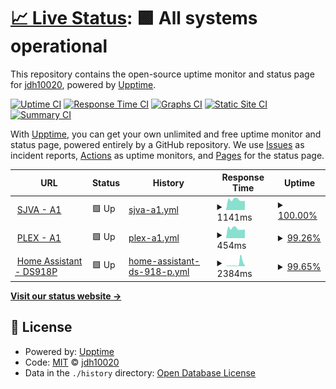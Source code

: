 # [📈 Live Status](https://jdh10020.github.io/upptime): <!--live status--> **🟩 All systems operational**

This repository contains the open-source uptime monitor and status page for [jdh10020](https://jdh10020.github.io/upptime), powered by [Upptime](https://github.com/upptime/upptime).

[![Uptime CI](https://github.com/jdh10020/upptime/workflows/Uptime%20CI/badge.svg)](https://github.com/jdh10020/upptime/actions?query=workflow%3A%22Uptime+CI%22)
[![Response Time CI](https://github.com/jdh10020/upptime/workflows/Response%20Time%20CI/badge.svg)](https://github.com/jdh10020/upptime/actions?query=workflow%3A%22Response+Time+CI%22)
[![Graphs CI](https://github.com/jdh10020/upptime/workflows/Graphs%20CI/badge.svg)](https://github.com/jdh10020/upptime/actions?query=workflow%3A%22Graphs+CI%22)
[![Static Site CI](https://github.com/jdh10020/upptime/workflows/Static%20Site%20CI/badge.svg)](https://github.com/jdh10020/upptime/actions?query=workflow%3A%22Static+Site+CI%22)
[![Summary CI](https://github.com/jdh10020/upptime/workflows/Summary%20CI/badge.svg)](https://github.com/jdh10020/upptime/actions?query=workflow%3A%22Summary+CI%22)

With [Upptime](https://upptime.js.org), you can get your own unlimited and free uptime monitor and status page, powered entirely by a GitHub repository. We use [Issues](https://github.com/jdh10020/upptime/issues) as incident reports, [Actions](https://github.com/jdh10020/upptime/actions) as uptime monitors, and [Pages](https://jdh10020.github.io/upptime) for the status page.

<!--start: status pages-->
<!-- This summary is generated by Upptime (https://github.com/upptime/upptime) -->
<!-- Do not edit this manually, your changes will be overwritten -->
<!-- prettier-ignore -->
| URL | Status | History | Response Time | Uptime |
| --- | ------ | ------- | ------------- | ------ |
| <img alt="" src="https://icons.duckduckgo.com/ip3/146.56.161.24.ico" height="13"> [SJVA - A1](http://146.56.161.24:9999/) | 🟩 Up | [sjva-a1.yml](https://github.com/jdh10020/upptime/commits/HEAD/history/sjva-a1.yml) | <details><summary><img alt="Response time graph" src="./graphs/sjva-a1/response-time-week.png" height="20"> 1141ms</summary><br><a href="https://jdh10020.github.io/upptime/history/sjva-a1"><img alt="Response time 1200" src="https://img.shields.io/endpoint?url=https%3A%2F%2Fraw.githubusercontent.com%2Fjdh10020%2Fupptime%2FHEAD%2Fapi%2Fsjva-a1%2Fresponse-time.json"></a><br><a href="https://jdh10020.github.io/upptime/history/sjva-a1"><img alt="24-hour response time 1344" src="https://img.shields.io/endpoint?url=https%3A%2F%2Fraw.githubusercontent.com%2Fjdh10020%2Fupptime%2FHEAD%2Fapi%2Fsjva-a1%2Fresponse-time-day.json"></a><br><a href="https://jdh10020.github.io/upptime/history/sjva-a1"><img alt="7-day response time 1141" src="https://img.shields.io/endpoint?url=https%3A%2F%2Fraw.githubusercontent.com%2Fjdh10020%2Fupptime%2FHEAD%2Fapi%2Fsjva-a1%2Fresponse-time-week.json"></a><br><a href="https://jdh10020.github.io/upptime/history/sjva-a1"><img alt="30-day response time 1183" src="https://img.shields.io/endpoint?url=https%3A%2F%2Fraw.githubusercontent.com%2Fjdh10020%2Fupptime%2FHEAD%2Fapi%2Fsjva-a1%2Fresponse-time-month.json"></a><br><a href="https://jdh10020.github.io/upptime/history/sjva-a1"><img alt="1-year response time 1211" src="https://img.shields.io/endpoint?url=https%3A%2F%2Fraw.githubusercontent.com%2Fjdh10020%2Fupptime%2FHEAD%2Fapi%2Fsjva-a1%2Fresponse-time-year.json"></a></details> | <details><summary><a href="https://jdh10020.github.io/upptime/history/sjva-a1">100.00%</a></summary><a href="https://jdh10020.github.io/upptime/history/sjva-a1"><img alt="All-time uptime 99.95%" src="https://img.shields.io/endpoint?url=https%3A%2F%2Fraw.githubusercontent.com%2Fjdh10020%2Fupptime%2FHEAD%2Fapi%2Fsjva-a1%2Fuptime.json"></a><br><a href="https://jdh10020.github.io/upptime/history/sjva-a1"><img alt="24-hour uptime 100.00%" src="https://img.shields.io/endpoint?url=https%3A%2F%2Fraw.githubusercontent.com%2Fjdh10020%2Fupptime%2FHEAD%2Fapi%2Fsjva-a1%2Fuptime-day.json"></a><br><a href="https://jdh10020.github.io/upptime/history/sjva-a1"><img alt="7-day uptime 100.00%" src="https://img.shields.io/endpoint?url=https%3A%2F%2Fraw.githubusercontent.com%2Fjdh10020%2Fupptime%2FHEAD%2Fapi%2Fsjva-a1%2Fuptime-week.json"></a><br><a href="https://jdh10020.github.io/upptime/history/sjva-a1"><img alt="30-day uptime 100.00%" src="https://img.shields.io/endpoint?url=https%3A%2F%2Fraw.githubusercontent.com%2Fjdh10020%2Fupptime%2FHEAD%2Fapi%2Fsjva-a1%2Fuptime-month.json"></a><br><a href="https://jdh10020.github.io/upptime/history/sjva-a1"><img alt="1-year uptime 99.98%" src="https://img.shields.io/endpoint?url=https%3A%2F%2Fraw.githubusercontent.com%2Fjdh10020%2Fupptime%2FHEAD%2Fapi%2Fsjva-a1%2Fuptime-year.json"></a></details>
| <img alt="" src="https://icons.duckduckgo.com/ip3/146.56.161.24.ico" height="13"> [PLEX - A1](http://146.56.161.24:32400/web) | 🟩 Up | [plex-a1.yml](https://github.com/jdh10020/upptime/commits/HEAD/history/plex-a1.yml) | <details><summary><img alt="Response time graph" src="./graphs/plex-a1/response-time-week.png" height="20"> 454ms</summary><br><a href="https://jdh10020.github.io/upptime/history/plex-a1"><img alt="Response time 488" src="https://img.shields.io/endpoint?url=https%3A%2F%2Fraw.githubusercontent.com%2Fjdh10020%2Fupptime%2FHEAD%2Fapi%2Fplex-a1%2Fresponse-time.json"></a><br><a href="https://jdh10020.github.io/upptime/history/plex-a1"><img alt="24-hour response time 550" src="https://img.shields.io/endpoint?url=https%3A%2F%2Fraw.githubusercontent.com%2Fjdh10020%2Fupptime%2FHEAD%2Fapi%2Fplex-a1%2Fresponse-time-day.json"></a><br><a href="https://jdh10020.github.io/upptime/history/plex-a1"><img alt="7-day response time 454" src="https://img.shields.io/endpoint?url=https%3A%2F%2Fraw.githubusercontent.com%2Fjdh10020%2Fupptime%2FHEAD%2Fapi%2Fplex-a1%2Fresponse-time-week.json"></a><br><a href="https://jdh10020.github.io/upptime/history/plex-a1"><img alt="30-day response time 484" src="https://img.shields.io/endpoint?url=https%3A%2F%2Fraw.githubusercontent.com%2Fjdh10020%2Fupptime%2FHEAD%2Fapi%2Fplex-a1%2Fresponse-time-month.json"></a><br><a href="https://jdh10020.github.io/upptime/history/plex-a1"><img alt="1-year response time 492" src="https://img.shields.io/endpoint?url=https%3A%2F%2Fraw.githubusercontent.com%2Fjdh10020%2Fupptime%2FHEAD%2Fapi%2Fplex-a1%2Fresponse-time-year.json"></a></details> | <details><summary><a href="https://jdh10020.github.io/upptime/history/plex-a1">99.26%</a></summary><a href="https://jdh10020.github.io/upptime/history/plex-a1"><img alt="All-time uptime 99.78%" src="https://img.shields.io/endpoint?url=https%3A%2F%2Fraw.githubusercontent.com%2Fjdh10020%2Fupptime%2FHEAD%2Fapi%2Fplex-a1%2Fuptime.json"></a><br><a href="https://jdh10020.github.io/upptime/history/plex-a1"><img alt="24-hour uptime 100.00%" src="https://img.shields.io/endpoint?url=https%3A%2F%2Fraw.githubusercontent.com%2Fjdh10020%2Fupptime%2FHEAD%2Fapi%2Fplex-a1%2Fuptime-day.json"></a><br><a href="https://jdh10020.github.io/upptime/history/plex-a1"><img alt="7-day uptime 99.26%" src="https://img.shields.io/endpoint?url=https%3A%2F%2Fraw.githubusercontent.com%2Fjdh10020%2Fupptime%2FHEAD%2Fapi%2Fplex-a1%2Fuptime-week.json"></a><br><a href="https://jdh10020.github.io/upptime/history/plex-a1"><img alt="30-day uptime 99.83%" src="https://img.shields.io/endpoint?url=https%3A%2F%2Fraw.githubusercontent.com%2Fjdh10020%2Fupptime%2FHEAD%2Fapi%2Fplex-a1%2Fuptime-month.json"></a><br><a href="https://jdh10020.github.io/upptime/history/plex-a1"><img alt="1-year uptime 99.98%" src="https://img.shields.io/endpoint?url=https%3A%2F%2Fraw.githubusercontent.com%2Fjdh10020%2Fupptime%2FHEAD%2Fapi%2Fplex-a1%2Fuptime-year.json"></a></details>
| <img alt="" src="https://icons.duckduckgo.com/ip3/home.jdh1.duckdns.org.ico" height="13"> [Home Assistant - DS918P](https://home.jdh1.duckdns.org/) | 🟩 Up | [home-assistant-ds-918-p.yml](https://github.com/jdh10020/upptime/commits/HEAD/history/home-assistant-ds-918-p.yml) | <details><summary><img alt="Response time graph" src="./graphs/home-assistant-ds-918-p/response-time-week.png" height="20"> 2384ms</summary><br><a href="https://jdh10020.github.io/upptime/history/home-assistant-ds-918-p"><img alt="Response time 1812" src="https://img.shields.io/endpoint?url=https%3A%2F%2Fraw.githubusercontent.com%2Fjdh10020%2Fupptime%2FHEAD%2Fapi%2Fhome-assistant-ds-918-p%2Fresponse-time.json"></a><br><a href="https://jdh10020.github.io/upptime/history/home-assistant-ds-918-p"><img alt="24-hour response time 596" src="https://img.shields.io/endpoint?url=https%3A%2F%2Fraw.githubusercontent.com%2Fjdh10020%2Fupptime%2FHEAD%2Fapi%2Fhome-assistant-ds-918-p%2Fresponse-time-day.json"></a><br><a href="https://jdh10020.github.io/upptime/history/home-assistant-ds-918-p"><img alt="7-day response time 2384" src="https://img.shields.io/endpoint?url=https%3A%2F%2Fraw.githubusercontent.com%2Fjdh10020%2Fupptime%2FHEAD%2Fapi%2Fhome-assistant-ds-918-p%2Fresponse-time-week.json"></a><br><a href="https://jdh10020.github.io/upptime/history/home-assistant-ds-918-p"><img alt="30-day response time 2691" src="https://img.shields.io/endpoint?url=https%3A%2F%2Fraw.githubusercontent.com%2Fjdh10020%2Fupptime%2FHEAD%2Fapi%2Fhome-assistant-ds-918-p%2Fresponse-time-month.json"></a><br><a href="https://jdh10020.github.io/upptime/history/home-assistant-ds-918-p"><img alt="1-year response time 1961" src="https://img.shields.io/endpoint?url=https%3A%2F%2Fraw.githubusercontent.com%2Fjdh10020%2Fupptime%2FHEAD%2Fapi%2Fhome-assistant-ds-918-p%2Fresponse-time-year.json"></a></details> | <details><summary><a href="https://jdh10020.github.io/upptime/history/home-assistant-ds-918-p">99.65%</a></summary><a href="https://jdh10020.github.io/upptime/history/home-assistant-ds-918-p"><img alt="All-time uptime 99.69%" src="https://img.shields.io/endpoint?url=https%3A%2F%2Fraw.githubusercontent.com%2Fjdh10020%2Fupptime%2FHEAD%2Fapi%2Fhome-assistant-ds-918-p%2Fuptime.json"></a><br><a href="https://jdh10020.github.io/upptime/history/home-assistant-ds-918-p"><img alt="24-hour uptime 100.00%" src="https://img.shields.io/endpoint?url=https%3A%2F%2Fraw.githubusercontent.com%2Fjdh10020%2Fupptime%2FHEAD%2Fapi%2Fhome-assistant-ds-918-p%2Fuptime-day.json"></a><br><a href="https://jdh10020.github.io/upptime/history/home-assistant-ds-918-p"><img alt="7-day uptime 99.65%" src="https://img.shields.io/endpoint?url=https%3A%2F%2Fraw.githubusercontent.com%2Fjdh10020%2Fupptime%2FHEAD%2Fapi%2Fhome-assistant-ds-918-p%2Fuptime-week.json"></a><br><a href="https://jdh10020.github.io/upptime/history/home-assistant-ds-918-p"><img alt="30-day uptime 98.91%" src="https://img.shields.io/endpoint?url=https%3A%2F%2Fraw.githubusercontent.com%2Fjdh10020%2Fupptime%2FHEAD%2Fapi%2Fhome-assistant-ds-918-p%2Fuptime-month.json"></a><br><a href="https://jdh10020.github.io/upptime/history/home-assistant-ds-918-p"><img alt="1-year uptime 99.56%" src="https://img.shields.io/endpoint?url=https%3A%2F%2Fraw.githubusercontent.com%2Fjdh10020%2Fupptime%2FHEAD%2Fapi%2Fhome-assistant-ds-918-p%2Fuptime-year.json"></a></details>

<!--end: status pages-->

[**Visit our status website →**](https://jdh10020.github.io/upptime)

## 📄 License

- Powered by: [Upptime](https://github.com/upptime/upptime)
- Code: [MIT](./LICENSE) © [jdh10020](https://jdh10020.github.io/upptime)
- Data in the `./history` directory: [Open Database License](https://opendatacommons.org/licenses/odbl/1-0/)
